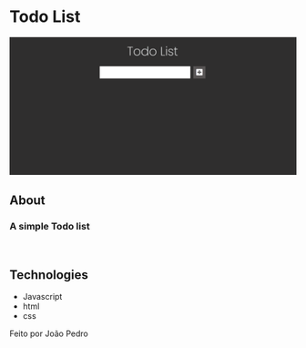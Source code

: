 <h1>Todo List</h1>

<img src='img/gif-project.gif'>

## About

### A simple Todo list

<br>

## Technologies

<ul>
    <li>Javascript</li>
    <li>html</li>
    <li>css</li>
</ul>

Feito por João Pedro
